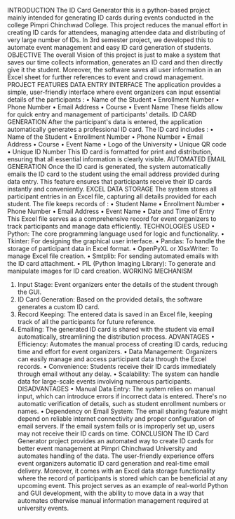 INTRODUCTION 
The ID Card Generator this is a python-based project mainly intended for generating ID cards during events conducted 
in the college Pimpri Chinchwad College. This project reduces the manual effort in creating ID cards for attendees, 
managing attendee data and distributing of very large number of IDs. In 3rd semester project, we developed this to 
automate event management and easy ID card generation of students. 
OBJECTIVE 
The overall Vision of this project is just to make a system that saves our time collects information, generates an ID card 
and then directly give it the student. Moreover, the software saves all user information in an Excel sheet for further 
references to event and crowd management. 
PROJECT FEATURES 
DATA ENTRY INTERFACE 
The application provides a simple, user-friendly interface where event organizers can input essential details of the 
participants : 
• Name of the Student 
• Enrollment Number 
• Phone Number 
• Email Address 
• Course 
• Event Name 
These fields allow for quick entry and management of participants' details. 
ID CARD GENERATION 
After the participant's data is entered, the application automatically generates a professional ID card. The ID card 
includes : 
• Name of the Student 
• Enrollment Number 
• Phone Number 
• Email Address 
• Course 
• Event Name 
• Logo of the University
• Unique QR code
• Unique ID Number
This ID card is formatted for print and distribution, ensuring that all essential information is clearly visible. 
AUTOMATED EMAIL GENERATION 
Once the ID card is generated, the system automatically emails the ID card to the student using the email address 
provided during data entry. This feature ensures that participants receive their ID cards instantly and conveniently. 
EXCEL DATA STORAGE 
The system stores all participant entries in an Excel file, capturing all details provided for each student. The file keeps 
records of : 
• Student Name
• Enrollment Number
• Phone Number
• Email Address
• Event Name
• Date and Time of Entry 
This Excel file serves as a comprehensive record for event organizers to track participants and manage data efficiently. 
TECHNOLOGIES USED 
• Python: The core programming language used for logic and functionality. 
• Tkinter: For designing the graphical user interface. 
• Pandas: To handle the storage of participant data in Excel format. 
• OpenPyXL or XlsxWriter: To manage Excel file creation. 
• Smtplib: For sending automated emails with the ID card attachment. 
• PIL (Python Imaging Library): To generate and manipulate images for ID card creation. 
WORKING MECHANISM 
1. Input Stage: Event organizers enter the details of the student through the GUI. 
2. ID Card Generation: Based on the provided details, the software generates a custom ID card. 
3. Record Keeping: The entered data is saved in an Excel file, keeping track of all the participants for future 
reference. 
4. Emailing: The generated ID card is shared with the student via email automatically, streamlining the 
distribution process. 
ADVANTAGES 
• Efficiency: Automates the manual process of creating ID cards, reducing time and effort for event organizers. 
• Data Management: Organizers can easily manage and access participant data through the Excel records. 
• Convenience: Students receive their ID cards immediately through email without any delay. 
• Scalability: The system can handle data for large-scale events involving numerous participants. 
DISADVANTAGES
• Manual Data Entry: 
The system relies on manual input, which can introduce errors if incorrect data is entered. There's no 
automatic verification of details, such as student enrollment numbers or names.
• Dependency on Email System: 
The email sharing feature might depend on reliable internet connectivity and proper configuration of email 
servers. If the email system fails or is improperly set up, users may not receive their ID cards on time.
CONCLUSION 
The ID Card Generator project provides an automated way to create ID cards for better event management at Pimpri 
Chinchwad University and automates handling of the data. The user-friendly experience offers event organizers 
automatic ID card generation and real-time email delivery. Moreover, it comes with an Excel data storage functionality 
where the record of participants is stored which can be beneficial at any upcoming event. 
This project serves as an example of real-world Python and GUI development, with the ability to move data in a way 
that automates otherwise manual information management required at university events.
